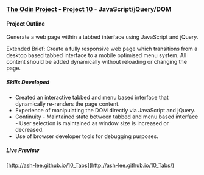 ### [The Odin Project](http://www.theodinproject.com/) - [Project 10](http://www.theodinproject.com/javascript-and-jquery/manipulating-the-dom-with-jquery) - JavaScript/jQuery/DOM

#### Project Outline
Generate a web page within a tabbed interface using JavaScript and jQuery.

Extended Brief: Create a fully responsive web page which transitions from a desktop based tabbed interface to a mobile optimised menu system. All content should be added dynamically without reloading or changing the page.

##### Skills Developed
<ul>
	<li>Created an interactive tabbed and menu based interface that dynamically re-renders the page content.</li>
	<li>Experience of manipulating the DOM directly via JavaScript and jQuery.</li>
	<li>Continuity - Maintained state between tabbed and menu based interface - User selection is maintained as window size is increased or decreased.</li>
	<li>Use of browser developer tools for debugging purposes.</li>
</ul>

##### Live Preview
[http://ash-lee.github.io/10_Tabs](http://ash-lee.github.io/10_Tabs/)